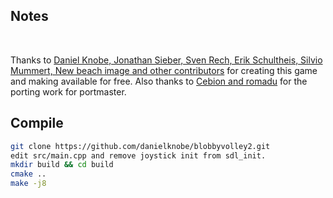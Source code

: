 ## Notes
<br/>

Thanks to [Daniel Knobe, Jonathan Sieber, Sven Rech, Erik Schultheis, Silvio Mummert, New beach image and other contributors](https://github.com/danielknobe/blobbyvolley2) for creating this game and making available for free.  Also thanks to [Cebion and romadu](https://github.com/romadu/blobbyvolley2) for the porting work for portmaster.
<br/>

## Compile

```bash
git clone https://github.com/danielknobe/blobbyvolley2.git
edit src/main.cpp and remove joystick init from sdl_init.
mkdir build && cd build
cmake ..
make -j8
```